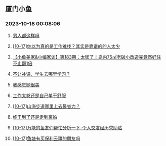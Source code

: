 ## 厦门小鱼 
### 2023-10-18 00:08:06

1. [男人都这样吗](http://bbs.xmfish.com/read-htm-tid-18090132.html)

2. [[10-17]你以为真的是工作难找？其实是靠谱的的人太少](http://bbs.xmfish.com/read-htm-tid-18090363.html)

3. [【小鱼美家&小编家访】第183期：太猛了！岛内75㎡老破小改造完竟然好住不止翻1倍](http://bbs.xmfish.com/read-htm-tid-18090467.html)

4. [不让补课，学生去哪里学习？](http://bbs.xmfish.com/read-htm-tid-18090137.html)

5. [我感觉她很美](http://bbs.xmfish.com/read-htm-tid-18090338.html)

6. [工作太卷还是自己单干舒服](http://bbs.xmfish.com/read-htm-tid-18090444.html)

7. [[10-17]山海步道哪里上去最省力？](http://bbs.xmfish.com/read-htm-tid-18090391.html)

8. [终于到了还是走到离婚](http://bbs.xmfish.com/read-htm-tid-18090534.html)

9. [[10-17]万能的鱼友们帮忙分析一下-个人交友经历求助贴](http://bbs.xmfish.com/read-htm-tid-18090461.html)

10. [[10-17]鱼塘有买保利云禧的朋友吗](http://bbs.xmfish.com/read-htm-tid-18090317.html)

